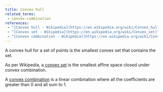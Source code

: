 ```yaml
---
title: Convex hull
related_terms:
 - convex-combination
references:
 - "[Convex hull - Wikipedia](https://en.wikipedia.org/wiki/Convex_hull)"
 - "[Convex set - Wikipedia](https://en.wikipedia.org/wiki/Convex_set)"
 - "[Convex combination - Wikipedia](https://en.wikipedia.org/wiki/Convex_combination)"
---
```

A convex hull for a set of points is the smallest
convex set that contains the set.

As per Wikipedia, a [convex set][1] is the smallest affine space
closed under convex combination.

A [convex combination][2] is a linear combination where
all the coefficients are greater than 0 and all sum to 1.

[1]: https://en.wikipedia.org/wiki/Convex_set
[2]: /terms/convex-combination/